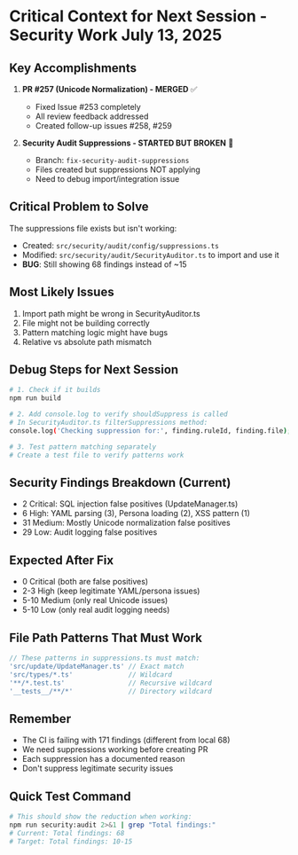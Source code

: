# Critical Context for Next Session - Security Work July 13, 2025

## Key Accomplishments
1. **PR #257 (Unicode Normalization) - MERGED** ✅
   - Fixed Issue #253 completely
   - All review feedback addressed
   - Created follow-up issues #258, #259

2. **Security Audit Suppressions - STARTED BUT BROKEN** 🔴
   - Branch: `fix-security-audit-suppressions`
   - Files created but suppressions NOT applying
   - Need to debug import/integration issue

## Critical Problem to Solve
The suppressions file exists but isn't working:
- Created: `src/security/audit/config/suppressions.ts`
- Modified: `src/security/audit/SecurityAuditor.ts` to import and use it
- **BUG**: Still showing 68 findings instead of ~15

## Most Likely Issues
1. Import path might be wrong in SecurityAuditor.ts
2. File might not be building correctly
3. Pattern matching logic might have bugs
4. Relative vs absolute path mismatch

## Debug Steps for Next Session
```bash
# 1. Check if it builds
npm run build

# 2. Add console.log to verify shouldSuppress is called
# In SecurityAuditor.ts filterSuppressions method:
console.log('Checking suppression for:', finding.ruleId, finding.file);

# 3. Test pattern matching separately
# Create a test file to verify patterns work
```

## Security Findings Breakdown (Current)
- 2 Critical: SQL injection false positives (UpdateManager.ts)
- 6 High: YAML parsing (3), Persona loading (2), XSS pattern (1)
- 31 Medium: Mostly Unicode normalization false positives
- 29 Low: Audit logging false positives

## Expected After Fix
- 0 Critical (both are false positives)
- 2-3 High (keep legitimate YAML/persona issues)
- 5-10 Medium (only real Unicode issues)
- 5-10 Low (only real audit logging needs)

## File Path Patterns That Must Work
```typescript
// These patterns in suppressions.ts must match:
'src/update/UpdateManager.ts' // Exact match
'src/types/*.ts'              // Wildcard
'**/*.test.ts'                // Recursive wildcard
'__tests__/**/*'              // Directory wildcard
```

## Remember
- The CI is failing with 171 findings (different from local 68)
- We need suppressions working before creating PR
- Each suppression has a documented reason
- Don't suppress legitimate security issues

## Quick Test Command
```bash
# This should show the reduction when working:
npm run security:audit 2>&1 | grep "Total findings:"
# Current: Total findings: 68
# Target: Total findings: 10-15
```